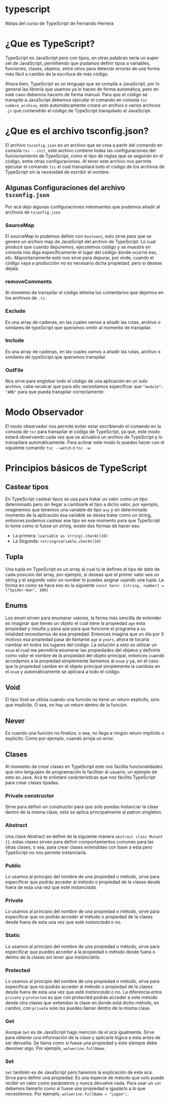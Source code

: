# typescript

Notas del curso de TypeScript de Fernando Herrera

# ¿Que es TypeScript?

TypeScript es JavaScript pero con tipos, en otras palabras sería un super set de JavaScript, permitiendo que podamos definir tipos a variables, funciones, clases, objetos, entre otros para detectar errores de una forma más fácil a cambio de la escritura de más código.

Ahora bien, TypeScript es un lenguaje que se compila a JavaScript, por lo general las librería que usamos ya lo hacen de forma automática, pero en este caso debemos hacerlo de forma manual.
Para que el código se transpile a JavaScript debemos ejecutar el comando en consola `tsc nombre_archivo`, esto automáticamente creará un archivo o varios archivos `.js` que contendrán el código de TypeScript transpilado al JavaScript.

# ¿Que es el archivo tsconfig.json?

El archivo `tsconfig.json` es un archivo que se crea a partir del comando en consola `tsc --init`, este archivo contiene todas las configuraciones del funcionamiento de TypeScript, como el tipo de reglas que se seguirán en el código, entre otras configuraciones.
Al tener este archivo nos permite ejecutar el comando `tsc` el cual transpilará todo el código de los archivos de TypeScript sin la necesidad de escribir el nombre.

## Algunas Configuraciones del archivo `tsconfig.json`

Por acá dejo algunas configuraciones interesantes que podemos añadir al archivos de `tsconfig.json`.

### SourceMap

El sourceMap lo podemos definir con `booleans`, esto sirve para que se genere un archivo map de JavaScript del archivo de TypeScript. Lo cual produce que cuando depuremos, ejecutemos código y se muestre en consola nos diga específicamente el lugar del código donde ocurrió eso, etc. Mayoritariamente esto nos sirve para depurar, por ende, cuando el código vaya a producción no es necesario dicha propiedad, pero si deseas déjala.

### removeComments

Al momento de transpilar el código elimina los comentarios que dejemos en los archivos de `.ts`.

### Exclude

Es una array de cadenas, en las cuales vamos a añadir las rutas, archivo o similares de typeScript que queramos omitir al momento de transpilar.

### Include

Es una array de cadenas, en las cuales vamos a añadir las rutas, archivo o similares de typeScript que queramos transpilar.

### OutFile

Nos sirve para englobar todo el código de una aplicación en un solo archivo, cabe recalcar que para ello necesitamos especificar que `"module": "AMD"` para que pueda transpilar correctamente.

# Modo Observador

El modo observador nos permite evitar estar escribiendo el comando en la consola de `tsc` para transpilar el código de TypeScript, ya que, este modo estará observando cada vez que se actualice un archivo de TypeScript y lo transpilará automáticamente. Para activar este modo lo puedes hacer con el siguiente comando `tsc --watch` o `tsc -w`.

# Principios básicos de TypeScript

## Castear tipos

En TypeScript castear tipos se usa para tratar un valor como un tipo determinado pero sin llegar a cambiarle el tipo a dicho valor, por ejemplo, imaginemos que tenemos una variable de tipo `any` y en determinado momento de la aplicación esa variable se desea tratar como un string, entonces podemos castear ese tipo en ese momento para que TypeScript lo tome como si fuese un string, existe dos formas de hacer eso.

-   La primera: `(variable as string).charAt(10)`
-   La Segunda: `<string>variable.charAt(10)`

## Tupla

Una tupla en TypeScript es un array al cual tu le defines el tipo de dato de cada posición del array, por ejemplo, si deseas que el primer valor sea un string y el segundo valor un number lo puedes asignar usando una tupla. La forma en como se hace eso es la siguiente `const hero: [string, number] = ["Spider-man", 100]`

## Enums

Los enum sirven para enumerar valores, la forma más sencilla de entender es imaginar que tienes un objeto el cual tiene la propiedad `age` esta propiedad y resulta y pasa que para que funcione el programa a su totalidad necesitamos de esa propiedad. Entonces imagina que un día por X motivos esa propiedad pasa de llamarse `age` a `years`, ahora te tocaría cambiar en todos los lugares del código. La solución a esto es utilizar un `enum` el cual me permitiría enumerar las propiedades del objetos y definirle como valor el nombre de la propiedad del objeto principal, entonces cuando accedamos a la propiedad simplemente llamamos al `enum` y ya, en el caso que la propiedad cambie en el objeto principal simplemente la cambias en el `enum` y automáticamente se aplicará a todo el código.

## Void

El tipo Void se utiliza cuando una función no tiene un return explicito, sino que implícito. O sea, no hay un return dentro de la función.

## Never

Es cuando una función no finaliza, o sea, no llega a ningún return implícito o explicito. Como por ejemplo, cuando arroja un error.

## Clases

Al momento de crear clases en TypeScript este nos facilita funcionalidades que otro lenguajes de programación le facilitan al usuario, un ejemplo de esto es Java. Acá te enlistaré carácteristicas que nos fácilita TypeScript para crear clases tipadas.

### Private constructor

Sirve para definir un constructor para que solo puedas instanciar la clase dentro de la misma clase, esto se aplica principalmente al patron singleton.

### Abstract

Una clase Abstract se define de la siguiente manera `abstract class Mutant {}`, estas clases sirven para definir comportamientos comunes para las otras clases, o sea, para crear clases extendidas con base a esta pero TypeScript no nos permite instanciarla.

### Public

Lo usamos al principio del nombre de una propiedad o método, sirve para especificar que podrás acceder al método o propiedad de la clases desde fuera de esta una vez que esté _instanciada_.

### Private

Lo usamos al principio del nombre de una propiedad o método, sirve para especificar que no podrás acceder al método o propiedad de la clases desde fuera de esta una vez que esté _instanciada_ o no.

### Static

Lo usamos al principio del nombre de una propiedad o método, sirve para especificar que puedes acceder a la propiedad o método desde fuera o dentro de la clases _sin tener que instanciarla_.

### Protected

Lo usamos al principio del nombre de una propiedad o método, sirve para especificar que no podrás acceder al método o propiedad de la clases desde fuera de esta una vez que esté _instanciada_ o no. La diferencia entre `private` y `protected` es que con protected podrás acceder a este método desde otra clases que extiendan la clase en donde está dicho método, en cambio, con `private` solo los puedes llamar dentro de la misma clase.

### Get

Aunque `Get` es de JavaScript hago mención de el acá igualmente. Sirve para obtener una información de la clase y aplicarle lógica a esta antes de ser devuelta. Se llama como si fuese una propiedad y este siempre debe devolver algo. Por ejemplo, `wolwerine.fullName`.

### Set

`Set` también es de JavaScript pero haremos la explicación de este acá. Sirve para definir una propiedad. Es una especie de método que solo puede recibir un valor como parámetros y nunca devuelve nada. Para usar un `set` debemos llamarlo como si fuese una propiedad e igualarlo a lo que necesitemos. Por ejemplo, `wolwerine.fullName = "Logan";`.

